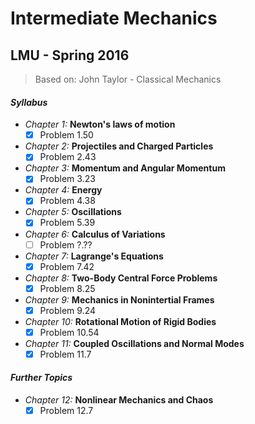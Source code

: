# Intermediate Mechanics
## LMU - Spring 2016

> Based on: John Taylor - Classical Mechanics

#### *Syllabus*
 - *Chapter 1:* **Newton's laws of motion**
    - [X] Problem 1.50
 - *Chapter 2:* **Projectiles and Charged Particles**
    - [X] Problem 2.43
 - *Chapter 3:* **Momentum and Angular Momentum**
    - [X] Problem 3.23
 - *Chapter 4:* **Energy**
    - [X] Problem 4.38
 - *Chapter 5:* **Oscillations**
    - [X] Problem 5.39
 - *Chapter 6:* **Calculus of Variations**
    - [ ] Problem ?.??
 - *Chapter 7:* **Lagrange's Equations**
    - [X] Problem 7.42
 - *Chapter 8:* **Two-Body Central Force Problems**
    - [X] Problem 8.25
 - *Chapter 9:* **Mechanics in Nonintertial Frames**
    - [X] Problem 9.24
 - *Chapter 10:* **Rotational Motion of Rigid Bodies**
    - [X] Problem 10.54
 - *Chapter 11:* **Coupled Oscillations and Normal Modes**
    - [X] Problem 11.7

#### *Further Topics*
 - *Chapter 12:* **Nonlinear Mechanics and Chaos**
    - [X] Problem 12.7
